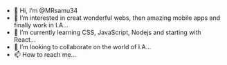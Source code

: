 - 👋 Hi, I’m @MRsamu34
- 👀 I’m interested in creat wonderful webs, then amazing mobile apps
  and finally work in I.A...
- 🌱 I’m currently learning CSS, JavaScript, Nodejs and starting with React...
- 💞️ I’m looking to collaborate on the world of I.A...
- 📫 How to reach me...

<!---
MRsamu34/MRsamu34 is a ✨ special ✨ repository because its `README.md` (this file) appears on your GitHub profile.
You can click the Preview link to take a look at your changes.
--->
